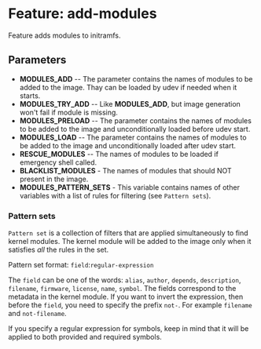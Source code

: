 # Feature: add-modules

Feature adds modules to initramfs.

## Parameters

- **MODULES_ADD** -- The parameter contains the names of modules to be added to the image. Thay can be loaded by udev if needed when it starts.
- **MODULES_TRY_ADD** -- Like **MODULES_ADD**, but image generation won't fail if module is missing.
- **MODULES_PRELOAD** -- The parameter contains the names of modules to be added to the image and unconditionally loaded before udev start.
- **MODULES_LOAD** -- The parameter contains the names of modules to be added to the image and unconditionally loaded after udev start.
- **RESCUE_MODULES** -- The names of modules to be loaded if emergency shell called.
- **BLACKLIST_MODULES** - The names of modules that should NOT present in the image.
- **MODULES_PATTERN_SETS** - This variable contains names of other variables with a list of rules for filtering (see `Pattern sets`).

### Pattern sets

`Pattern set` is a collection of filters that are applied simultaneously to find kernel modules. The kernel module will be added to the image only when it satisfies _all_ the rules in the set.

Pattern set format: `field`:`regular-expression`

The `field` can be one of the words: `alias`, `author`, `depends`, `description`, `filename`, `firmware`, `license`, `name`, `symbol`. The fields correspond to the metadata in the kernel module. If you want to invert the expression, then before the `field`, you need to specify the prefix `not-`. For example `filename` and `not-filename`.

If you specify a regular expression for symbols, keep in mind that it will be applied to both provided and required symbols.

